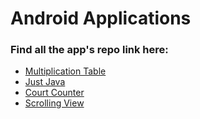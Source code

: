 # Android Applications

### Find all the app's repo link here:

* [Multiplication Table](https://github.com/Coder481/MultiplicationTable)
* [Just Java](https://github.com/Coder481/JustJava)
* [Court Counter](https://github.com/Coder481/CourtCounter)
* [Scrolling View](https://github.com/Coder481/ScrollingView)
